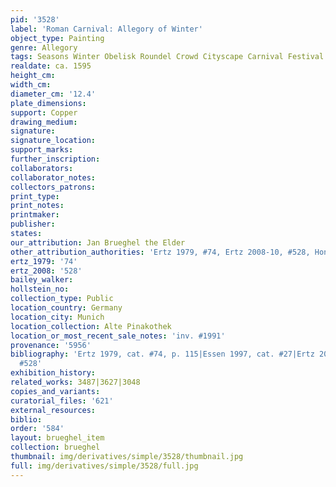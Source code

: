 ```yaml
---
pid: '3528'
label: 'Roman Carnival: Allegory of Winter'
object_type: Painting
genre: Allegory
tags: Seasons Winter Obelisk Roundel Crowd Cityscape Carnival Festival
realdate: ca. 1595
height_cm: 
width_cm: 
diameter_cm: '12.4'
plate_dimensions: 
support: Copper
drawing_medium: 
signature: 
signature_location: 
support_marks: 
further_inscription: 
collaborators: 
collaborator_notes: 
collectors_patrons: 
print_type: 
print_notes: 
printmaker: 
publisher: 
states: 
our_attribution: Jan Brueghel the Elder
other_attribution_authorities: 'Ertz 1979, #74, Ertz 2008-10, #528, Honig database'
ertz_1979: '74'
ertz_2008: '528'
bailey_walker: 
hollstein_no: 
collection_type: Public
location_country: Germany
location_city: Munich
location_collection: Alte Pinakothek
location_or_most_recent_sale_notes: 'inv. #1991'
provenance: '5956'
bibliography: 'Ertz 1979, cat. #74, p. 115|Essen 1997, cat. #27|Ertz 2008-10, cat.
  #528'
exhibition_history: 
related_works: 3487|3627|3048
copies_and_variants: 
curatorial_files: '621'
external_resources: 
biblio: 
order: '584'
layout: brueghel_item
collection: brueghel
thumbnail: img/derivatives/simple/3528/thumbnail.jpg
full: img/derivatives/simple/3528/full.jpg
---
```

